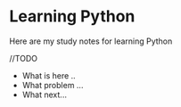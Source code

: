 # Learning Python 


Here are my study notes for learning Python

//TODO 

- What is here ..
- What problem ...
- What next...
